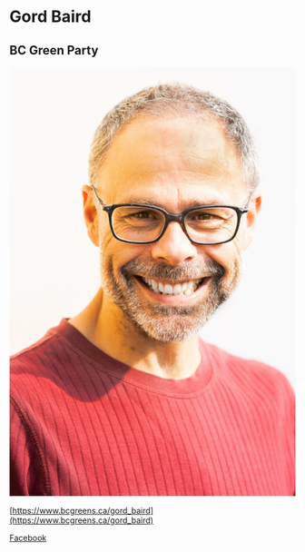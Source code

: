 # Gord Baird

## BC Green Party

![photo of Gord Baird](images/Baird.jpg)

[https://www.bcgreens.ca/gord_baird](https://www.bcgreens.ca/gord_baird)

[Facebook](https://www.facebook.com/GordBairdLJDF/)
